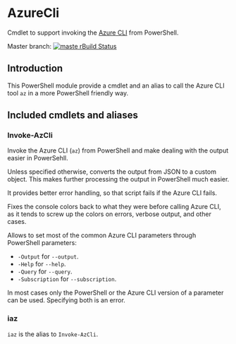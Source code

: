 # AzureCli

Cmdlet to support invoking the [Azure CLI](https://docs.microsoft.com/en-us/cli/azure/?view=azure-cli-latest) from PowerShell.

Master branch: [![maste rBuild Status](https://dev.azure.com/twia/AzureCli/_apis/build/status/dtewinkel.AzureCli?branchName=master)](https://dev.azure.com/twia/AzureCli/_build/latest?definitionId=15&branchName=master)

## Introduction

This PowerShell module provide a cmdlet and an alias to call the Azure CLI tool `az` in a more PowerShell friendly way. 

## Included cmdlets and aliases

### Invoke-AzCli

Invoke the Azure CLI (`az`) from PowerShell and make dealing with the output easier in PowerSehll.

Unless specified otherwise, converts the output from JSON to a custom object. This makes further processing the output in PowerShell much easier.

It provides better error handling, so that script fails if the Azure CLI fails.

Fixes the console colors back to what they were before calling Azure CLI, as it tends to screw up the colors on errors, verbose output, and other cases.

Allows to set most of the common Azure CLI parameters through PowerShell parameters:

- `-Output` for `--output`.
- `-Help` for `--help`.
- `-Query` for `--query`.
- `-Subscription` for `--subscription`.

In most cases only the PowerShell or the Azure CLI version of a parameter can be used. Specifying both is an error.

### iaz

`iaz` is the alias to `Invoke-AzCli`.
